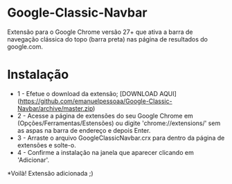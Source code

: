 Google-Classic-Navbar
=====================

Extensão para o Google Chrome versão 27+ que ativa a barra de navegação clássica do topo (barra preta) nas página de resultados do google.com.


Instalação
=====================
* 1 - Efetue o download da extensão; [DOWNLOAD AQUI] (https://github.com/emanuelpessoaa/Google-Classic-Navbar/archive/master.zip)
* 2 - Acesse a página de extensões do seu Google Chrome em (Opções/Ferramentas/Estensões) ou digite 'chrome://extensions/' sem as aspas na barra de endereço e depois Enter.
* 3 - Arraste o arquivo GoogleClassicNavbar.crx para dentro da página de extensões e solte-o.
* 4 - Confirme a instalação na janela que aparecer clicando em 'Adicionar'.

*Voilà! Extensão adicionada ;)
